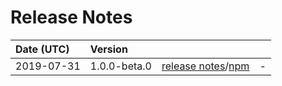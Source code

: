 # Release Notes

| Date (UTC) | Version |  |  |
| :-- | :-- | :--: | :-- |
| 2019-07-31 | 1.0.0-beta.0 | [release notes](v1.0.0-beta.0/README.md)/[npm](https://www.npmjs.com/package/@dagonmetric/ng-translit/v/1.0.0-beta.0) | - |
